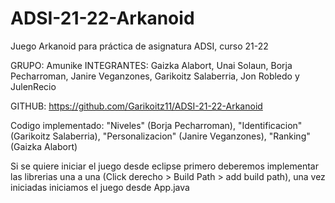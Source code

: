 # ADSI-21-22-Arkanoid
Juego Arkanoid para práctica de asignatura ADSI, curso 21-22 

GRUPO: Amunike 
INTEGRANTES: Gaizka Alabort, Unai Solaun, Borja Pecharroman, Janire Veganzones, Garikoitz Salaberria, Jon Robledo y JulenRecio

GITHUB: https://github.com/Garikoitz11/ADSI-21-22-Arkanoid 

Codigo implementado: "Niveles" (Borja Pecharroman), "Identificacion" (Garikoitz Salaberria), "Personalizacion" (Janire Veganzones), "Ranking" (Gaizka Alabort)


Si se quiere iniciar el juego desde eclipse primero deberemos implementar las librerias una a una (Click derecho > Build Path > add build path),
    una vez iniciadas iniciamos el juego desde App.java
